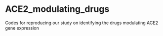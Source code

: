 # ACE2_modulating_drugs
Codes for reproducing our study on identifying the drugs modulating ACE2 gene expression
